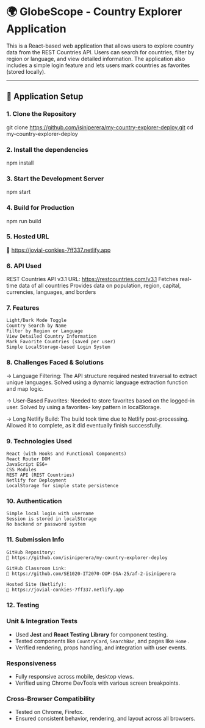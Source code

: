 # 🌍 GlobeScope - Country Explorer Application

This is a React-based web application that allows users to explore country data from the REST Countries API. Users can search for countries, filter by region or language, and view detailed information. The application also includes a simple login feature and lets users mark countries as favorites (stored locally).

---

## 🔧 Application Setup

### 1. Clone the Repository

git clone https://github.com/isiniperera/my-country-explorer-deploy.git
cd my-country-explorer-deploy

### 2. Install the dependencies

npm install

### 3. Start the Development Server

npm start

### 4. Build for Production

npm run build

### 5. Hosted URL

🔗 https://jovial-conkies-7ff337.netlify.app

### 6. API Used

REST Countries API v3.1
URL: https://restcountries.com/v3.1
    Fetches real-time data of all countries
    Provides data on population, region, capital, currencies, languages, and borders

### 7. Features

    Light/Dark Mode Toggle
    Country Search by Name
    Filter by Region or Language
    View Detailed Country Information
    Mark Favorite Countries (saved per user)
    Simple LocalStorage-based Login System

### 8. Challenges Faced & Solutions

-> Language Filtering:
The API structure required nested traversal to extract unique languages. Solved using a dynamic language extraction function and map logic.

-> User-Based Favorites:
Needed to store favorites based on the logged-in user. Solved by using a favorites-<username> key pattern in localStorage.

-> Long Netlify Build:
The build took time due to Netlify post-processing. Allowed it to complete, as it did eventually finish successfully.

### 9. Technologies Used

    React (with Hooks and Functional Components)
    React Router DOM
    JavaScript ES6+
    CSS Modules
    REST API (REST Countries)
    Netlify for Deployment
    LocalStorage for simple state persistence

### 10. Authentication

    Simple local login with username
    Session is stored in localStorage
    No backend or password system

### 11. Submission Info

    GitHub Repository:
    🔗 https://github.com/isiniperera/my-country-explorer-deploy

    GitHub Classroom Link:
    🔗 https://github.com/SE1020-IT2070-OOP-DSA-25/af-2-isiniperera

    Hosted Site (Netlify):
    🔗 https://jovial-conkies-7ff337.netlify.app

### 12. Testing

### Unit & Integration Tests
- Used **Jest** and **React Testing Library** for component testing.
- Tested components like `CountryCard`, `SearchBar`, and pages like `Home` .
- Verified rendering, props handling, and integration with user events.

### Responsiveness
- Fully responsive across mobile,  desktop views.
- Verified using Chrome DevTools with various screen breakpoints.

### Cross-Browser Compatibility
- Tested on Chrome, Firefox.
- Ensured consistent behavior, rendering, and layout across all browsers.
